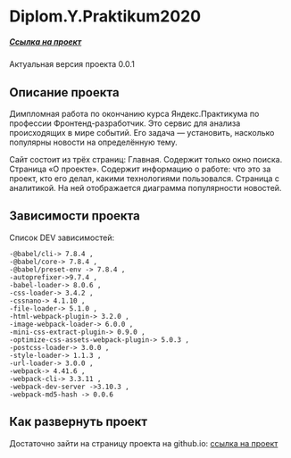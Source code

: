 # Diplom.Y.Praktikum2020

##### [Ссылка на проект](...) 

Актуальная версия проекта 0.0.1

## Описание проекта

Димпломная работа по окончанию курса Яндекс.Практикума по профессии Фронтенд-разработчик. 
Это сервис для анализа происходящих в мире событий. Его задача — установить, насколько популярны новости на определённую тему.

Сайт состоит из трёх страниц:
Главная. Содержит только окно поиска.
Страница «О проекте». Содержит информацию о работе: что это за проект, кто его делал, какими технологиями пользовался.
Страница с аналитикой. На ней отображается диаграмма популярности новостей.

## Зависимости проекта

Список DEV зависимостей: 

    -@babel/cli-> 7.8.4 ,
    -@babel/core-> 7.8.4 ,
    -@babel/preset-env -> 7.8.4 ,
    -autoprefixer->9.7.4 ,
    -babel-loader-> 8.0.6 ,
    -css-loader-> 3.4.2 ,
    -cssnano-> 4.1.10 ,
    -file-loader-> 5.1.0 ,
    -html-webpack-plugin-> 3.2.0 ,
    -image-webpack-loader-> 6.0.0 ,
    -mini-css-extract-plugin-> 0.9.0 ,
    -optimize-css-assets-webpack-plugin-> 5.0.3 ,
    -postcss-loader-> 3.0.0 ,
    -style-loader-> 1.1.3 ,
    -url-loader-> 3.0.0 ,
    -webpack-> 4.41.6 ,
    -webpack-cli-> 3.3.11 ,
    -webpack-dev-server ->3.10.3 ,
    -webpack-md5-hash -> 0.0.6

## Как развернуть проект

Достаточно зайти на страницу проекта на github.io: [ссылка на проект](https://desertoraposa.github.io/webpack_new/) 
